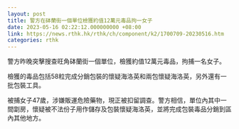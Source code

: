 ```yaml
---
layout: post
title: 警方在砵蘭街一個單位檢獲約值12萬元毒品拘一女子
date: 2023-05-16 02:22:12.000000000 +08:00
link: https://news.rthk.hk/rthk/ch/component/k2/1700709-20230516.htm
categories: rthk
---
```


警方昨晚突擊搜查旺角砵蘭街一個單位，檢獲約值12萬元毒品，拘捕一名女子。

檢獲的毒品包括58粒完成分銷包裝的懷疑海洛英和兩包懷疑海洛英，另外還有一批包裝工具。
 
被捕女子47歲，涉嫌販運危險藥物，現正被扣留調查。警方相信，單位內其中一間劏房，懷疑被不法份子用作儲存及包裝懷疑海洛英，並將完成包裝毒品分銷到區內其他地方。

